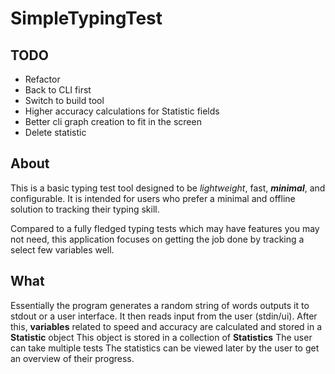 # SimpleTypingTest

## TODO
- Refactor
- Back to CLI first
- Switch to build tool
- Higher accuracy calculations for Statistic fields
- Better cli graph creation to fit in the screen
- Delete statistic  

## About
This is a basic typing test tool designed to be *lightweight*, fast, ***minimal***, and configurable.
It is intended for users who prefer a minimal and offline solution to tracking their typing skill.

Compared to a fully fledged typing tests which may have features you may not need, 
this application focuses on getting the job done by tracking a select few variables well.


## What
Essentially the program generates a random string of words outputs it to stdout or a user interface.
It then reads input from the user (stdin/ui).
After this, **variables** related to speed and accuracy are calculated and stored in a **Statistic** object
This object is stored in a collection of **Statistics**
The user can take multiple tests
The statistics can be viewed later by the user to get an overview of their progress.

